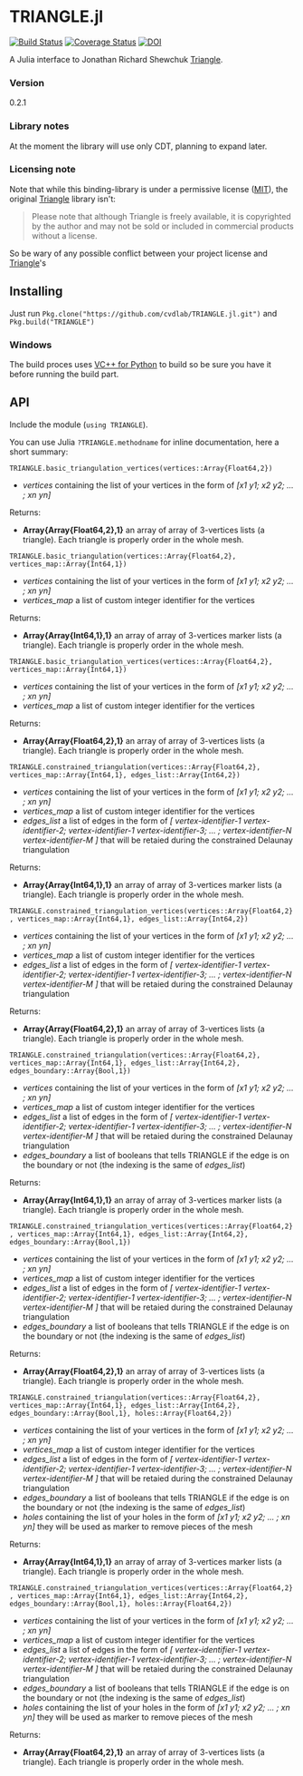 ﻿# TRIANGLE.jl

[![Build Status](https://travis-ci.org/cvdlab/TRIANGLE.jl.svg?branch=master)](https://travis-ci.org/cvdlab/TRIANGLE.jl)
[![Coverage Status](https://coveralls.io/repos/github/cvdlab/TRIANGLE.jl/badge.svg)](https://coveralls.io/github/cvdlab/TRIANGLE.jl)
[![DOI](https://zenodo.org/badge/doi/10.1007/BFb0014497.svg)](http://dx.doi.org/10.1007/BFb0014497)

A Julia interface to Jonathan Richard Shewchuk [Triangle](https://www.cs.cmu.edu/~quake/triangle.html).

### Version
0.2.1

### Library notes
At the moment the library will use only CDT, planning to expand later.

### Licensing note

Note that while this binding-library is under a permissive license ([MIT](LICENSE)), the original [Triangle](https://www.cs.cmu.edu/~quake/triangle.html) library isn't:
> Please note that although Triangle is freely available, it is copyrighted by the author and may not be sold or included in commercial products without a license.

So be wary of any possible conflict between your project license and [Triangle](https://www.cs.cmu.edu/~quake/triangle.html)'s

## Installing

Just run `Pkg.clone("https://github.com/cvdlab/TRIANGLE.jl.git")` and `Pkg.build("TRIANGLE")`

### Windows

The build proces uses [VC++ for Python](https://www.microsoft.com/en-us/download/details.aspx?id=44266) to build so be sure you have it before running the build part.

## API

Include the module (`using TRIANGLE`).

You can use Julia `?TRIANGLE.methodname` for inline documentation, here a short summary:


`TRIANGLE.basic_triangulation_vertices(vertices::Array{Float64,2})`
* *vertices* containing the list of your vertices in the form of _[x1 y1; x2 y2; ... ; xn yn]_

Returns:
* __Array{Array{Float64,2},1}__ an array of array of 3-vertices lists (a triangle). Each triangle is properly order in the whole mesh.

`TRIANGLE.basic_triangulation(vertices::Array{Float64,2}, vertices_map::Array{Int64,1})`
* *vertices* containing the list of your vertices in the form of _[x1 y1; x2 y2; ... ; xn yn]_
* *vertices_map* a list of custom integer identifier for the vertices

Returns:
* __Array{Array{Int64,1},1}__ an array of array of 3-vertices marker lists (a triangle). Each triangle is properly order in the whole mesh.

`TRIANGLE.basic_triangulation_vertices(vertices::Array{Float64,2}, vertices_map::Array{Int64,1})`
* *vertices* containing the list of your vertices in the form of _[x1 y1; x2 y2; ... ; xn yn]_
* *vertices_map* a list of custom integer identifier for the vertices

Returns:
* __Array{Array{Float64,2},1}__ an array of array of 3-vertices lists (a triangle). Each triangle is properly order in the whole mesh.

`TRIANGLE.constrained_triangulation(vertices::Array{Float64,2}, vertices_map::Array{Int64,1}, edges_list::Array{Int64,2})`
* *vertices* containing the list of your vertices in the form of _[x1 y1; x2 y2; ... ; xn yn]_ 
* *vertices_map* a list of custom integer identifier for the vertices
* *edges_list* a list of edges in the form of _[ vertex-identifier-1 vertex-identifier-2; vertex-identifier-1 vertex-identifier-3; ... ; vertex-identifier-N vertex-identifier-M ]_ that will be retaied during the constrained Delaunay triangulation

Returns:
* __Array{Array{Int64,1},1}__ an array of array of 3-vertices marker lists (a triangle). Each triangle is properly order in the whole mesh.

`TRIANGLE.constrained_triangulation_vertices(vertices::Array{Float64,2}, vertices_map::Array{Int64,1}, edges_list::Array{Int64,2})`
* *vertices* containing the list of your vertices in the form of _[x1 y1; x2 y2; ... ; xn yn]_ 
* *vertices_map* a list of custom integer identifier for the vertices
* *edges_list* a list of edges in the form of _[ vertex-identifier-1 vertex-identifier-2; vertex-identifier-1 vertex-identifier-3; ... ; vertex-identifier-N vertex-identifier-M ]_ that will be retaied during the constrained Delaunay triangulation

Returns:
* __Array{Array{Float64,2},1}__ an array of array of 3-vertices lists (a triangle). Each triangle is properly order in the whole mesh.

`TRIANGLE.constrained_triangulation(vertices::Array{Float64,2}, vertices_map::Array{Int64,1}, edges_list::Array{Int64,2}, edges_boundary::Array{Bool,1})`
* *vertices* containing the list of your vertices in the form of _[x1 y1; x2 y2; ... ; xn yn]_ 
* *vertices_map* a list of custom integer identifier for the vertices
* *edges_list* a list of edges in the form of _[ vertex-identifier-1 vertex-identifier-2; vertex-identifier-1 vertex-identifier-3; ... ; vertex-identifier-N vertex-identifier-M ]_ that will be retaied during the constrained Delaunay triangulation
* *edges_boundary* a list of booleans that tells TRIANGLE if the edge is on the boundary or not (the indexing is the same of *edges_list*)

Returns:
* __Array{Array{Int64,1},1}__ an array of array of 3-vertices marker lists (a triangle). Each triangle is properly order in the whole mesh.

`TRIANGLE.constrained_triangulation_vertices(vertices::Array{Float64,2}, vertices_map::Array{Int64,1}, edges_list::Array{Int64,2}, edges_boundary::Array{Bool,1})`
* *vertices* containing the list of your vertices in the form of _[x1 y1; x2 y2; ... ; xn yn]_ 
* *vertices_map* a list of custom integer identifier for the vertices
* *edges_list* a list of edges in the form of _[ vertex-identifier-1 vertex-identifier-2; vertex-identifier-1 vertex-identifier-3; ... ; vertex-identifier-N vertex-identifier-M ]_ that will be retaied during the constrained Delaunay triangulation
* *edges_boundary* a list of booleans that tells TRIANGLE if the edge is on the boundary or not (the indexing is the same of *edges_list*)

Returns:
* __Array{Array{Float64,2},1}__ an array of array of 3-vertices lists (a triangle). Each triangle is properly order in the whole mesh.

`TRIANGLE.constrained_triangulation(vertices::Array{Float64,2}, vertices_map::Array{Int64,1}, edges_list::Array{Int64,2}, edges_boundary::Array{Bool,1}, holes::Array{Float64,2})`
* *vertices* containing the list of your vertices in the form of _[x1 y1; x2 y2; ... ; xn yn]_ 
* *vertices_map* a list of custom integer identifier for the vertices
* *edges_list* a list of edges in the form of _[ vertex-identifier-1 vertex-identifier-2; vertex-identifier-1 vertex-identifier-3; ... ; vertex-identifier-N vertex-identifier-M ]_ that will be retaied during the constrained Delaunay triangulation
* *edges_boundary* a list of booleans that tells TRIANGLE if the edge is on the boundary or not (the indexing is the same of *edges_list*)
* *holes* containing the list of your holes in the form of _[x1 y1; x2 y2; ... ; xn yn]_ they will be used as marker to remove pieces of the mesh

Returns:
* __Array{Array{Int64,1},1}__ an array of array of 3-vertices marker lists (a triangle). Each triangle is properly order in the whole mesh.

`TRIANGLE.constrained_triangulation_vertices(vertices::Array{Float64,2}, vertices_map::Array{Int64,1}, edges_list::Array{Int64,2}, edges_boundary::Array{Bool,1}, holes::Array{Float64,2})`
* *vertices* containing the list of your vertices in the form of _[x1 y1; x2 y2; ... ; xn yn]_ 
* *vertices_map* a list of custom integer identifier for the vertices
* *edges_list* a list of edges in the form of _[ vertex-identifier-1 vertex-identifier-2; vertex-identifier-1 vertex-identifier-3; ... ; vertex-identifier-N vertex-identifier-M ]_ that will be retaied during the constrained Delaunay triangulation
* *edges_boundary* a list of booleans that tells TRIANGLE if the edge is on the boundary or not (the indexing is the same of *edges_list*)
* *holes* containing the list of your holes in the form of _[x1 y1; x2 y2; ... ; xn yn]_ they will be used as marker to remove pieces of the mesh

Returns:
* __Array{Array{Float64,2},1}__ an array of array of 3-vertices lists (a triangle). Each triangle is properly order in the whole mesh.
